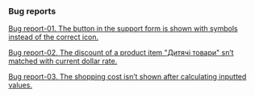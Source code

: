 <h3>Bug reports</h3>

<a href="https://docs.google.com/spreadsheets/d/1uWQoqe6Z0hX8VZ3JzMueqRMgQBRilYMStr3awpx2XMc/edit?usp=drive_link">Bug report-01. The button in the support form is shown with symbols instead of the correct icon.</a>

<a href="https://docs.google.com/spreadsheets/d/1PYJqemBx5hvqLCgr0tAsJoP44a2o-XdBs-nuB2EzScs/edit?usp=drive_link">Bug report-02. The discount of a product item "Дитячi товари" sn’t matched with current dollar rate.</a>

<a href="https://docs.google.com/spreadsheets/d/1IZzjkODO_X1j5UrYOMSc6GXXPjh_twt6udWwxSNrCr0/edit?usp=drive_link">Bug report-03. The shopping cost isn’t shown after calculating inputted values.</a>
